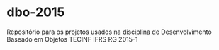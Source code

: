 # dbo-2015
Repositório para os projetos usados na disciplina de Desenvolvimento Baseado em Objetos TECINF IFRS RG 2015-1
